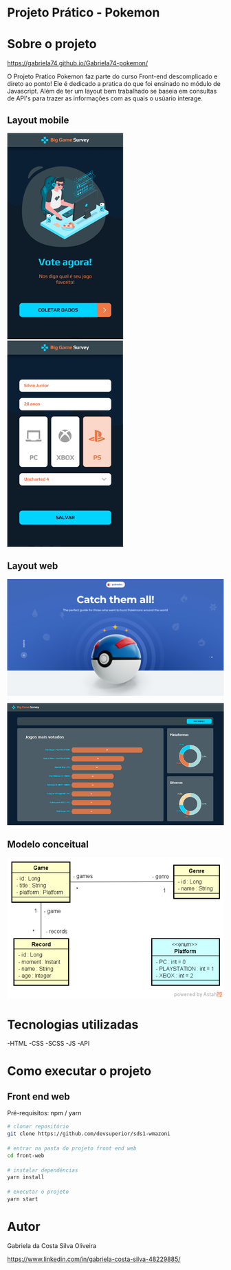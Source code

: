 # Projeto Prático - Pokemon

# Sobre o projeto

 https://gabriela74.github.io/Gabriela74-pokemon/

O Projeto Pratico Pokemon faz parte do curso Front-end descomplicado e direto ao ponto! Ele é dedicado a pratica do que foi ensinado no módulo de Javascript.
Além de ter um layout bem trabalhado se baseia em consultas de API's para trazer as informações com as quais o usúario interage.

## Layout mobile
![Mobile 1](https://github.com/acenelio/assets/raw/main/sds1/mobile1.png) ![Mobile 2](https://github.com/acenelio/assets/raw/main/sds1/mobile2.png)

## Layout web
![Web 1](https://github.com/Gabriela74/Gabriela74-pokemon/blob/main/readme/home%20blue.png)

![Web 2](https://github.com/acenelio/assets/raw/main/sds1/web2.png)

## Modelo conceitual
![Modelo Conceitual](https://github.com/acenelio/assets/raw/main/sds1/modelo-conceitual.png)

# Tecnologias utilizadas
-HTML
-CSS
-SCSS
-JS
-API

# Como executar o projeto

## Front end web
Pré-requisitos: npm / yarn

```bash
# clonar repositório
git clone https://github.com/devsuperior/sds1-wmazoni

# entrar na pasta do projeto front end web
cd front-web

# instalar dependências
yarn install

# executar o projeto
yarn start
```

# Autor

Gabriela da Costa Silva Oliveira

https://www.linkedin.com/in/gabriela-costa-silva-48229885/
